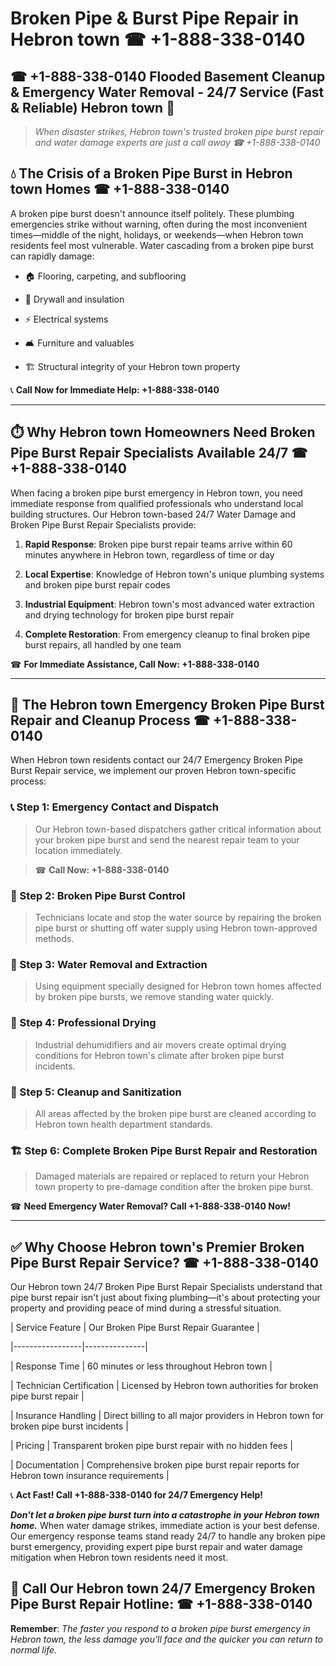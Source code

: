 # Broken Pipe & Burst Pipe Repair in Hebron town ☎ +1-888-338-0140  
## ☎ +1-888-338-0140 Flooded Basement Cleanup & Emergency Water Removal - 24/7 Service (Fast & Reliable) Hebron town 🚨  

> *When disaster strikes, Hebron town's trusted broken pipe burst repair and water damage experts are just a call away ☎ +1-888-338-0140*  

## 💧 The Crisis of a Broken Pipe Burst in Hebron town Homes ☎ +1-888-338-0140  

A broken pipe burst doesn't announce itself politely. These plumbing emergencies strike without warning, often during the most inconvenient times—middle of the night, holidays, or weekends—when Hebron town residents feel most vulnerable. Water cascading from a broken pipe burst can rapidly damage:  

* 🏠 Flooring, carpeting, and subflooring  
* 🧱 Drywall and insulation  
* ⚡ Electrical systems  
* 🛋️ Furniture and valuables  
* 🏗️ Structural integrity of your Hebron town property  

📞 **Call Now for Immediate Help: +1-888-338-0140**  

---  

## ⏱️ Why Hebron town Homeowners Need Broken Pipe Burst Repair Specialists Available 24/7 ☎ +1-888-338-0140  

When facing a broken pipe burst emergency in Hebron town, you need immediate response from qualified professionals who understand local building structures. Our Hebron town-based 24/7 Water Damage and Broken Pipe Burst Repair Specialists provide:  

1. **Rapid Response**: Broken pipe burst repair teams arrive within 60 minutes anywhere in Hebron town, regardless of time or day  
2. **Local Expertise**: Knowledge of Hebron town's unique plumbing systems and broken pipe burst repair codes  
3. **Industrial Equipment**: Hebron town's most advanced water extraction and drying technology for broken pipe burst repair  
4. **Complete Restoration**: From emergency cleanup to final broken pipe burst repairs, all handled by one team  

☎ **For Immediate Assistance, Call Now: +1-888-338-0140**  

---  

## 🔧 The Hebron town Emergency Broken Pipe Burst Repair and Cleanup Process ☎ +1-888-338-0140  

When Hebron town residents contact our 24/7 Emergency Broken Pipe Burst Repair service, we implement our proven Hebron town-specific process:  

### 📞 Step 1: Emergency Contact and Dispatch  
> Our Hebron town-based dispatchers gather critical information about your broken pipe burst and send the nearest repair team to your location immediately.  
> ☎ **Call Now: +1-888-338-0140**  

### 🚿 Step 2: Broken Pipe Burst Control  
> Technicians locate and stop the water source by repairing the broken pipe burst or shutting off water supply using Hebron town-approved methods.  

### 🌊 Step 3: Water Removal and Extraction  
> Using equipment specially designed for Hebron town homes affected by broken pipe bursts, we remove standing water quickly.  

### 💨 Step 4: Professional Drying  
> Industrial dehumidifiers and air movers create optimal drying conditions for Hebron town's climate after broken pipe burst incidents.  

### 🧼 Step 5: Cleanup and Sanitization  
> All areas affected by the broken pipe burst are cleaned according to Hebron town health department standards.  

### 🏗️ Step 6: Complete Broken Pipe Burst Repair and Restoration  
> Damaged materials are repaired or replaced to return your Hebron town property to pre-damage condition after the broken pipe burst.  

☎ **Need Emergency Water Removal? Call +1-888-338-0140 Now!**  

---  

## ✅ Why Choose Hebron town's Premier Broken Pipe Burst Repair Service? ☎ +1-888-338-0140  

Our Hebron town 24/7 Broken Pipe Burst Repair Specialists understand that pipe burst repair isn't just about fixing plumbing—it's about protecting your property and providing peace of mind during a stressful situation.  

| Service Feature | Our Broken Pipe Burst Repair Guarantee |  
|-----------------|---------------|  
| Response Time | 60 minutes or less throughout Hebron town |  
| Technician Certification | Licensed by Hebron town authorities for broken pipe burst repair |  
| Insurance Handling | Direct billing to all major providers in Hebron town for broken pipe burst incidents |  
| Pricing | Transparent broken pipe burst repair with no hidden fees |  
| Documentation | Comprehensive broken pipe burst repair reports for Hebron town insurance requirements |  

📞 **Act Fast! Call +1-888-338-0140 for 24/7 Emergency Help!**  

***Don't let a broken pipe burst turn into a catastrophe in your Hebron town home.*** When water damage strikes, immediate action is your best defense. Our emergency response teams stand ready 24/7 to handle any broken pipe burst emergency, providing expert pipe burst repair and water damage mitigation when Hebron town residents need it most.  

## 📱 Call Our Hebron town 24/7 Emergency Broken Pipe Burst Repair Hotline: ☎ +1-888-338-0140  

**Remember**: *The faster you respond to a broken pipe burst emergency in Hebron town, the less damage you'll face and the quicker you can return to normal life.*